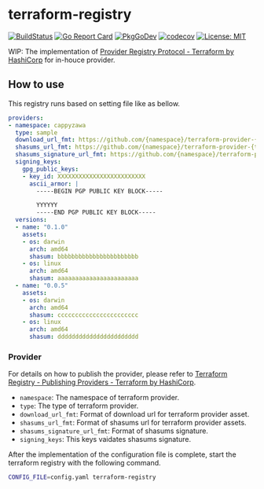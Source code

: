 # terraform-registry

[![BuildStatus](https://github.com/cappyzawa/terraform-registry/workflows/CI/badge.svg)](https://github.com/cappyzawa/terraform-registry/actions?query=workflow%3ACI)
[![Go Report Card](https://goreportcard.com/badge/github.com/cappyzawa/terraform-registry)](https://goreportcard.com/report/github.com/cappyzawa/terraform-registry)
[![PkgGoDev](https://pkg.go.dev/badge/github.com/cappyzawa/terraform-registry)](https://pkg.go.dev/github.com/cappyzawa/terraform-registry)
[![codecov](https://codecov.io/gh/cappyzawa/terraform-registry/branch/main/graph/badge.svg)](https://codecov.io/gh/cappyzawa/terraform-registry)
[![License: MIT](https://img.shields.io/badge/License-MIT-yellow.svg)](https://github.com/cappyzawa/terraform-registry/blob/main/LICENSE)

WIP: The implementation of [Provider Registry Protocol \- Terraform by HashiCorp](https://www.terraform.io/docs/internals/provider-registry-protocol.html) for in-houce provider.

## How to use

This registry runs based on setting file like as bellow.

```yaml
providers:
- namespace: cappyzawa
  type: sample 
  download_url_fmt: https://github.com/{namespace}/terraform-provider-{type}/releases/download/v{version}/terraform-provider-{type}_{version}_{os}_{arch}.zip
  shasums_url_fmt: https://github.com/{namespace}/terraform-provider-{type}/releases/download/v{version}/terraform-provider-{type}_{version}_SHA256SUMS
  shasums_signature_url_fmt: https://github.com/{namespace}/terraform-provider-{type}/releases/download/v{version}/terraform-provider-{type}_{version}_SHA256SUMS.sig
  signing_keys:
    gpg_public_keys:
    - key_id: XXXXXXXXXXXXXXXXXXXXXXXXX
      ascii_armor: |
        -----BEGIN PGP PUBLIC KEY BLOCK-----

        YYYYYY
        -----END PGP PUBLIC KEY BLOCK-----
  versions:
  - name: "0.1.0"
    assets:
    - os: darwin
      arch: amd64
      shasum: bbbbbbbbbbbbbbbbbbbbbbb
    - os: linux
      arch: amd64
      shasum: aaaaaaaaaaaaaaaaaaaaaaa
  - name: "0.0.5"
    assets:
    - os: darwin
      arch: amd64
      shasum: ccccccccccccccccccccccc
    - os: linux
      arch: amd64
      shasum: ddddddddddddddddddddddd
```

### Provider

For details on how to publish the provider, please refer to [Terraform Registry \- Publishing Providers \- Terraform by HashiCorp](https://www.terraform.io/docs/registry/providers/publishing.html).

* `namespace`: The namespace of terraform provider.
* `type`: The type of terraform provider.
* `download_url_fmt`: Format of download url for terraform provider asset.
* `shasums_url_fmt`: Format of shasums url for terraform provider assets.
* `shasums_signature_url_fmt`: Format of shasums signature.
* `signing_keys`: This keys vaidates shasums signature.

After the implementation of the configuration file is complete, start the terraform registry with the following command.

```bash
CONFIG_FILE=config.yaml terraform-registry
```
